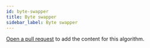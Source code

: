 ```yaml
---
id: byte-swapper
title: Byte swapper
sidebar_label: Byte swapper
---
```


[Open a pull request](https://github.com/AllAlgorithms/algorithms/tree/master/docs/byte-swapper.md) to add the content for this algorithm.